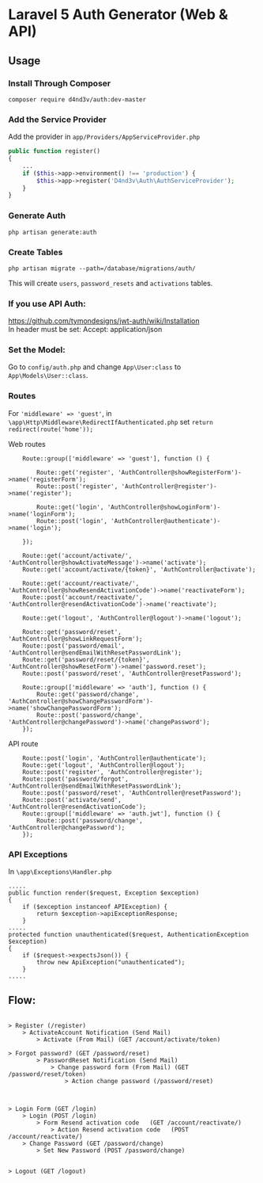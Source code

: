 # Laravel 5 Auth Generator (Web & API)

## Usage

### Install Through Composer

```
composer require d4nd3v/auth:dev-master
```

### Add the Service Provider

Add the provider in `app/Providers/AppServiceProvider.php`

```php
public function register()
{
    ...
	if ($this->app->environment() !== 'production') {
		$this->app->register('D4nd3v\Auth\AuthServiceProvider');
	}
}
```



### Generate Auth

```php artisan generate:auth```





### Create Tables

```
php artisan migrate --path=/database/migrations/auth/
```
This will create ```users```, ```password_resets``` and ```activations``` tables.





### If you use API Auth:
https://github.com/tymondesigns/jwt-auth/wiki/Installation  
In header must be set: Accept: application/json  

### Set the Model:
Go to ```config/auth.php``` and change ```App\User:class``` to ```App\Models\User::class```.



### Routes

For `'middleware' => 'guest'`, in `\app\Http\Middleware\RedirectIfAuthenticated.php` set `return redirect(route('home'));`

Web routes

```
    Route::group(['middleware' => 'guest'], function () {

        Route::get('register', 'AuthController@showRegisterForm')->name('registerForm');
        Route::post('register', 'AuthController@register')->name('register');

        Route::get('login', 'AuthController@showLoginForm')->name('loginForm');
        Route::post('login', 'AuthController@authenticate')->name('login');

    });

    Route::get('account/activate/', 'AuthController@showActivateMessage')->name('activate');
    Route::get('account/activate/{token}', 'AuthController@activate');

    Route::get('account/reactivate/', 'AuthController@showResendActivationCode')->name('reactivateForm');
    Route::post('account/reactivate/', 'AuthController@resendActivationCode')->name('reactivate');

    Route::get('logout', 'AuthController@logout')->name('logout');

    Route::get('password/reset', 'AuthController@showLinkRequestForm');
    Route::post('password/email', 'AuthController@sendEmailWithResetPasswordLink');
    Route::get('password/reset/{token}', 'AuthController@showResetForm')->name('password.reset');
    Route::post('password/reset', 'AuthController@resetPassword');

    Route::group(['middleware' => 'auth'], function () {
        Route::get('password/change', 'AuthController@showChangePasswordForm')->name('showChangePasswordForm');
        Route::post('password/change', 'AuthController@changePassword')->name('changePassword');
    });
```

API route


```
    Route::post('login', 'AuthController@authenticate');
    Route::get('logout', 'AuthController@logout');
    Route::post('register', 'AuthController@register');
    Route::post('password/forgot', 'AuthController@sendEmailWithResetPasswordLink');
    Route::post('password/reset', 'AuthController@resetPassword');
    Route::post('activate/send', 'AuthController@resendActivationCode');
    Route::group(['middleware' => 'auth.jwt'], function () {
        Route::post('password/change', 'AuthController@changePassword');
    });

```



### API Exceptions
In `\app\Exceptions\Handler.php`
```
.....
public function render($request, Exception $exception)
{
    if ($exception instanceof APIException) {
        return $exception->apiExceptionResponse;
    }
.....
protected function unauthenticated($request, AuthenticationException $exception)
{
    if ($request->expectsJson()) {
        throw new ApiException("unauthenticated");
    }
.....
```


## Flow:  
```  
  
> Register (/register)  
    > ActivateAccount Notification (Send Mail)  
        > Activate (From Mail) (GET /account/activate/token)   

> Forgot password? (GET /password/reset)
        > PasswordReset Notification (Send Mail)     
            > Change password form (From Mail) (GET /password/reset/token)
                > Action change password (/password/reset)



> Login Form (GET /login)
    > Login (POST /login)
        > Form Resend activation code   (GET /account/reactivate/)
            > Action Resend activation code   (POST /account/reactivate/)
    > Change Password (GET /password/change)
        > Set New Password (POST /password/change)
         
 
> Logout (GET /logout)

            
```









